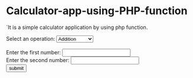 # Calculator-app-using-PHP-function

  `It is a simple calculator application by using php function.
  
  
<form action="calculator_process.php" method="POST">
            <label>Select an operation: </label>
            <select name="dropdown">
                <option value="Addition">Addition</option>
                <option value="Subtraction">Subtraction</option>
                <option value="Multiplication">Multiplication</option>
                <option value="Division">Division</option>
            </select><br><br>
            Enter the first number: <input type="text" name="firstNum" required><br>
            Enter the second number: <input type="text" name="secondNum" required><br>
            <input type="submit" value="submit">
        </form>
